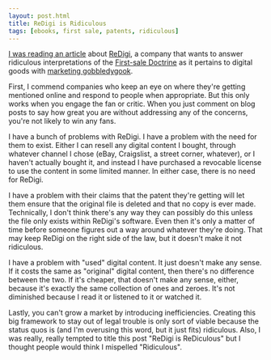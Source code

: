 ```yaml
---
layout: post.html
title: ReDigi is Ridiculous
tags: [ebooks, first sale, patents, ridiculous]
---
```

[I was reading an article](http://jwikert.typepad.com/the_average_joe/2014/01/redigi-patents-a-copy-less-digital-content-resale-model.html) about [ReDigi](https://www.redigi.com/site/), a company that wants to answer ridiculous interpretations of the [First-sale Doctrine](http://en.wikipedia.org/wiki/First-sale_doctrine) as it pertains to digital goods with [marketing gobbledygook](http://jwikert.typepad.com/the_average_joe/2014/01/redigi-patents-a-copy-less-digital-content-resale-model.html?cid=6a00d83452242969e201a5115ffd3e970c#comment-6a00d83452242969e201a5115ffd3e970c).

First, I commend companies who keep an eye on where they're getting mentioned online and respond to people when appropriate. But this only works when you engage the fan or critic. When you just comment on blog posts to say how great you are without addressing any of the concerns, you're not likely to win any fans.

I have a bunch of problems with ReDigi. I have a problem with the need for them to exist. Either I can resell any digital content I bought, through whatever channel I chose (eBay, Craigslist, a street corner, whatever), or I haven't actually bought it, and instead I have purchased a revocable license to use the content in some limited manner. In either case, there is no need for ReDigi.

I have a problem with their claims that the patent they're getting will let them ensure that the original file is deleted and that no copy is ever made. Technically, I don't think there's any way they can possibly do this unless the file only exists within ReDigi's software. Even then it's only a matter of time before someone figures out a way around whatever they're doing. That may keep ReDigi on the right side of the law, but it doesn't make it not ridiculous.

I have a problem with "used" digital content. It just doesn't make any sense. If it costs the same as "original" digital content, then there's no difference between the two. If it's cheaper, that doesn't make any sense, either, because it's exactly the same collection of ones and zeroes. It's not diminished because I read it or listened to it or watched it.

Lastly, you can't grow a market by introducing inefficiencies. Creating this big framework to stay out of legal trouble is only sort of viable because the status quos is (and I'm overusing this word, but it just fits) ridiculous. Also, I was really, really tempted to title this post "ReDigi is ReDiculous" but I thought people would think I mispelled "Ridiculous".
